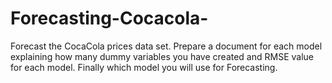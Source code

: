 # Forecasting-Cocacola-
Forecast the CocaCola prices data set. Prepare a document for each model explaining 
how many dummy variables you have created and RMSE value for each model. Finally which model you will use for 
Forecasting.
